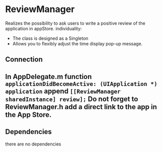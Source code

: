 # ReviewManager
Realizes the possibility to ask users to write a positive review of the application in appStore. individuality:
  - The class is designed as a Singleton
  - Allows you to flexibly adjust the time display pop-up message.

## Connection
In AppDelegate.m function `applicationDidBecomeActive: (UIApplication *) application` append `[[ReviewManager sharedInstance] review];` Do not forget to ReviewManager.h add a direct link to the app in the App Store.
---
## Dependencies
there are no dependencies

